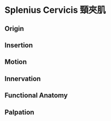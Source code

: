 # Splenius Cervicis 頸夾肌
## Origin
## Insertion
## Motion
## Innervation
## Functional Anatomy
## Palpation